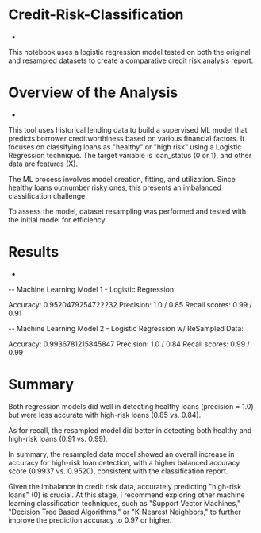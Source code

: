 # Credit-Risk-Classification
- 
This notebook uses a logistic regression model tested on both the original and resampled datasets to create a comparative credit risk analysis report.

# Overview of the Analysis
- 
This tool uses historical lending data to build a supervised ML model that predicts borrower creditworthiness based on various financial factors. It focuses on classifying loans as "healthy" or "high risk" using a Logistic Regression technique. The target variable is loan_status (0 or 1), and other data are features (X).

The ML process involves model creation, fitting, and utilization. Since healthy loans outnumber risky ones, this presents an imbalanced classification challenge.

To assess the model, dataset resampling was performed and tested with the initial model for efficiency.

# Results
- 
-- Machine Learning Model 1 - Logistic Regression:

Accuracy: 0.9520479254722232
Precision: 1.0 / 0.85
Recall scores: 0.99 / 0.91

-- Machine Learning Model 2 - Logistic Regression w/ ReSampled Data:

Accuracy: 0.9936781215845847
Precision: 1.0 / 0.84
Recall scores: 0.99 / 0.99

# Summary
Both regression models did well in detecting healthy loans (precision = 1.0) but were less accurate with high-risk loans (0.85 vs. 0.84).

As for recall, the resampled model did better in detecting both healthy and high-risk loans (0.91 vs. 0.99).

In summary, the resampled data model showed an overall increase in accuracy for high-risk loan detection, with a higher balanced accuracy score (0.9937 vs. 0.9520), consistent with the classification report.

Given the imbalance in credit risk data, accurately predicting "high-risk loans" (0) is crucial. At this stage, I recommend exploring other machine learning classification techniques, such as "Support Vector Machines," "Decision Tree Based Algorithms," or "K-Nearest Neighbors," to further improve the prediction accuracy to 0.97 or higher.
